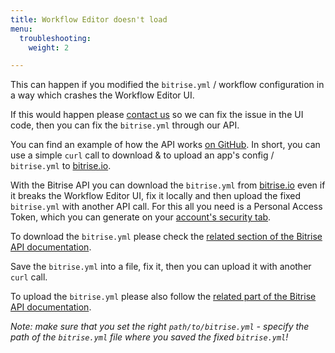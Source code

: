 ```yaml
---
title: Workflow Editor doesn't load
menu:
  troubleshooting:
    weight: 2

---
```

This can happen if you modified the `bitrise.yml` / workflow configuration in a way which crashes the Workflow Editor UI.

If this would happen please [contact us](https://www.bitrise.io/contact) so we can fix the issue in the UI code,
then you can fix the `bitrise.yml` through our API.

You can find an example of how the API works [on GitHub](https://github.com/bitrise-io/bitrise/blob/master/_examples/experimentals/upload_download_bitrise_io/bitrise.yml).
In short, you can use a simple `curl` call to download & to upload an app's config / `bitrise.yml` to [bitrise.io](https://www.bitrise.io).

With the Bitrise API you can download the `bitrise.yml` from [bitrise.io](https://www.bitrise.io) even if it breaks the Workflow Editor UI,
fix it locally and then upload the fixed `bitrise.yml` with another API call. For this all you need is a Personal Access Token, which you can generate on your [account's security tab](https://www.bitrise.io/me/profile#/security).

To download the `bitrise.yml` please check the [related section of the Bitrise API documentation](/api/v0.1/#get-appsapp-slugbitriseyml).

Save the `bitrise.yml` into a file, fix it, then you can upload it with another `curl` call.

To upload the `bitrise.yml` please also follow the [related part of the Bitrise API documentation](/api/v0.1/#post-appsapp-slugbitriseyml).

_Note: make sure that you set the right `path/to/bitrise.yml` - specify the path of
the `bitrise.yml` file where you saved the fixed `bitrise.yml`!_